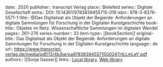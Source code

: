 date:: 2020
publisher:: transcript Verlag
place:: Bielefeld
series:: Digitale Gesellschaft
extra:: DOI: 10.14361/9783839455715-019
isbn:: 978-3-8376-5571-1
title:: @Das Digitalisat als Objekt der Begierde: Anforderungen an digitale Sammlungen für Forschung in der Digitalen Kunstgeschichte
book-title:: Objekte im Netz. Wissenschaftliche Sammlungen im digitalen Wandel
pages:: 261–276
series-number:: 33
item-type:: [[bookSection]]
original-title:: Das Digitalisat als Objekt der Begierde: Anforderungen an digitale Sammlungen für Forschung in der Digitalen Kunstgeschichte
language:: de
url:: https://www.transcript-verlag.de/media/pdf/13/4b/be/oa9783839455715G024TrtLLmLeY.pdf
authors:: [[Sonja Gasser]]
links:: [Local library](zotero://select/groups/2386895/items/FALBEN79), [Web library](https://www.zotero.org/groups/2386895/items/FALBEN79)
